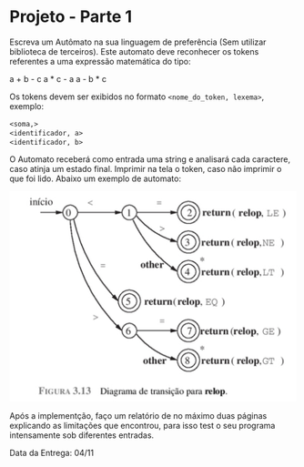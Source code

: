 # Projeto - Parte 1

Escreva um Autômato na sua linguagem de preferência (Sem utilizar 
biblioteca de terceiros). Este automato deve reconhecer os tokens referentes
a uma expressão matemática do tipo:

a + b - c
a * c - a
a - b * c

Os tokens devem ser exibidos no formato `<nome_do_token, lexema>`, exemplo:

```
<soma,>
<identificador, a>
<identificador, b>
```

O Automato receberá como entrada uma string e analisará cada caractere, caso
atinja um estado final. Imprimir na tela o token, caso não imprimir o que foi
lido. Abaixo um exemplo de automato:

![Exemplo de Autômato](exemplo.png?raw=true "Exemplo de Autômato que reconhce operadores relacionais.")

Após a implementção, faço um relatório de no máximo duas páginas explicando
as limitações que encontrou, para isso test o seu programa intensamente sob
diferentes entradas.

Data da Entrega: 04/11

